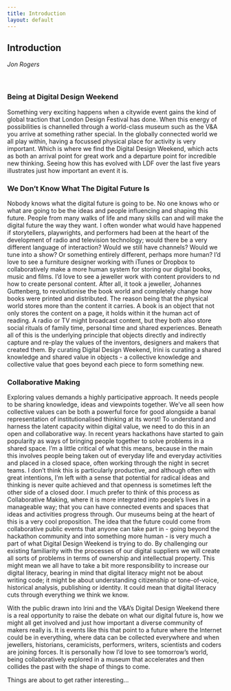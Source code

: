 ```yaml
---
title: Introduction
layout: default
---
```


## Introduction
*Jon Rogers*
<br />
<br />
<br />
### Being at Digital Design Weekend

Something very exciting happens when a citywide event gains the kind of global traction that London Design Festival has done. When this energy of possibilities is channelled through a world-class museum such as the V&A you arrive at something rather special. In the globally connected world we all play within, having a focussed physical place for activity is very important. Which is where we find the Digital Design Weekend, which acts as both an arrival point for great work and a departure point for incredible new thinking. Seeing how this has evolved with LDF over the last five years illustrates just how important an event it is.

### We Don’t Know What The Digital Future Is

Nobody knows what the digital future is going to be. No one knows who or what are going to be the ideas and people influencing and shaping this future. People from many walks of life and many skills can and will make the digital future the way they want. I often wonder what would have happened if storytellers, playwrights, and performers had been at the heart of the development of radio and television technology; would there be a very different language of interaction? Would we still have channels? Would we tune into a show? Or something entirely different, perhaps more human? I’d love to see a furniture designer working with iTunes or Dropbox to collaboratively make a more human system for storing our digital books, music and films. I’d love to see a jeweller work with content providers to  nd how to create personal content. After all, it took a jeweller, Johannes Guttenberg, to revolutionise the book world and completely change how books were printed and distributed.
The reason being that the physical world stores more than the content it carries.
A book is an object that not only stores the content on a page, it holds within it the human act of reading. A radio or TV might broadcast content, but they both also store social rituals of family time, personal time and shared experiences. Beneath all of this is the underlying principle that objects directly and indirectly capture and re-play the values of the inventors, designers and makers that created them. By curating Digital Design Weekend, Irini is curating a shared knowledge and shared value in objects - a collective knowledge and collective value that goes beyond each piece to form something new.

### Collaborative Making

Exploring values demands a highly participative approach. It needs people to be sharing knowledge, ideas and viewpoints together. We’ve all seen how collective values can be both a powerful force for good alongside a banal representation of institutionalised thinking at its worst! To understand and harness the latent capacity within digital value, we need to do this in an open and collaborative way. In recent years hackathons have started to gain popularity as ways of bringing people together to solve problems in a shared space. I’m a little critical of what this means, because in the main this involves people being taken out of everyday life and everyday activities and placed in a closed space, often working through the night in secret teams. I don’t think this is particularly productive, and although often with great intentions, I’m left with a sense that potential for radical ideas and thinking is never quite achieved and that openness is sometimes left the other side of a closed door. I much prefer to think of this process as Collaborative Making, where it is more integrated into people’s lives in a manageable way; that you can have connected events and spaces that ideas and activities progress through. Our museums being at the heart of this is a very cool proposition. The idea that the future could come from collaborative public events that anyone can take part in - going beyond the hackathon community and into something more human - is very much a part of what Digital Design Weekend is trying to do. By challenging our existing familiarity with the processes of our digital suppliers we will create all sorts of problems in terms of ownership and intellectual property. This might mean we all have to take a bit more responsibility to increase our digital literacy, bearing in mind that digital literacy might not be about writing code; it might be about understanding citizenship or tone-of-voice, historical analysis, publishing or identity. It could mean that digital literacy cuts through everything we think we know.

With the public drawn into Irini and the V&A’s Digital Design Weekend there is a real opportunity to raise the debate on what our digital future is, how we might all get involved and just how important a diverse community of makers really is. It is events like this that point to a future where the Internet could be in everything, where data can be collected everywhere and when jewellers, historians, ceramicists, performers, writers, scientists and coders are joining forces. It is personally how I’d love to see tomorrow’s world, being collaboratively explored in a museum that accelerates and then collides the past with the shape of things to come.

Things are about to get rather interesting...
